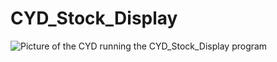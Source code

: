 # CYD_Stock_Display
![Picture of the CYD running the CYD_Stock_Display program]([https://imgur.com/a/W4gz9Vd](https://i.imgur.com/WWH0AJj.jpeg))

